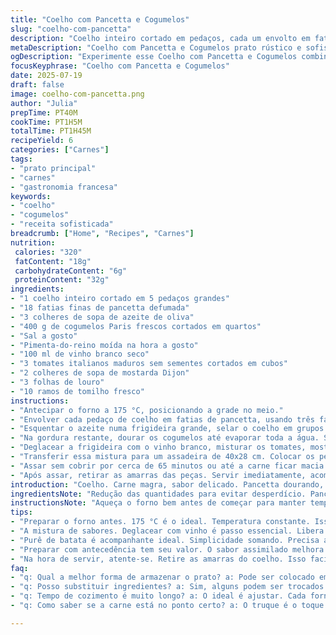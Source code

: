 ```yaml
---
title: "Coelho com Pancetta e Cogumelos"
slug: "coelho-com-pancetta"
description: "Coelho inteiro cortado em pedaços, cada um envolto em fatias finas de pancetta defumada. Cogumelos Paris dourados e vinhos branco para dar suculência. Tomates italianos em cubos e uma colher generosa de mostarda Dijon acrescentam acidez. Folhas de louro e ramos de tomilho fresco completam o aroma. Cozinha no forno médio até a carne soltar fácil do osso. Servido com purê de batata para acompanhar o molho que se forma."
metaDescription: "Coelho com Pancetta e Cogumelos prato rústico e sofisticado que mistura sabores franceses e italianos"
ogDescription: "Experimente esse Coelho com Pancetta e Cogumelos combinação de sabores e aromas que surpreende"
focusKeyphrase: "Coelho com Pancetta e Cogumelos"
date: 2025-07-19
draft: false
image: coelho-com-pancetta.png
author: "Julia"
prepTime: PT40M
cookTime: PT1H5M
totalTime: PT1H45M
recipeYield: 6
categories: ["Carnes"]
tags:
- "prato principal"
- "carnes"
- "gastronomia francesa"
keywords:
- "coelho"
- "cogumelos"
- "receita sofisticada"
breadcrumb: ["Home", "Recipes", "Carnes"]
nutrition: 
 calories: "320"
 fatContent: "18g"
 carbohydrateContent: "6g"
 proteinContent: "32g"
ingredients:
- "1 coelho inteiro cortado em 5 pedaços grandes"
- "18 fatias finas de pancetta defumada"
- "3 colheres de sopa de azeite de oliva"
- "400 g de cogumelos Paris frescos cortados em quartos"
- "Sal a gosto"
- "Pimenta-do-reino moída na hora a gosto"
- "100 ml de vinho branco seco"
- "3 tomates italianos maduros sem sementes cortados em cubos"
- "2 colheres de sopa de mostarda Dijon"
- "3 folhas de louro"
- "10 ramos de tomilho fresco"
instructions:
- "Antecipar o forno a 175 °C, posicionando a grade no meio."
- "Envolver cada pedaço de coelho em fatias de pancetta, usando três fatias por unidade. Amarrar com barbante para manter firme."
- "Esquentar o azeite numa frigideira grande, selar o coelho em grupos de três peças. Retirar quando dourar. Reservar."
- "Na gordura restante, dourar os cogumelos até evaporar toda a água. Se necessário, adicionar um pouco mais de azeite. Temperar com sal e pimenta."
- "Deglacear a frigideira com o vinho branco, misturar os tomates, mostarda, louro e metade do tomilho. Ajustar o sal e a pimenta."
- "Transferir essa mistura para um assadeira de 40x28 cm. Colocar os pedaços do coelho por cima. Inserir um ramo pequeno de tomilho sob o barbante de cada pedaço."
- "Assar sem cobrir por cerca de 65 minutos ou até a carne ficar macia e se soltar fácil do osso."
- "Após assar, retirar as amarras das peças. Servir imediatamente, acompanhando com purê de batata para absorver o molho."
introduction: "Coelho. Carne magra, sabor delicado. Pancetta dourando, defumada. Cogumelos cortados, água evaporando. Vinho subindo, vinho quebrando gordura. Tomate abre acidez, mostarda dá alma. Louro e tomilho na dança. Forno medio, ciclo lento. Tudo se encontra. Aromas pulam para fora. Fiambre amarrado, carne suculenta. Pronto para sair do osso, fácil de comer. Refresco com purê, nada complicado. Um prato rústico, mas vestido para momento especial. Combina história com sabor, tradição com um toque novo. A cozinha pede pouco, entrega muito. Resultado é conversa na mesa, offbeat mas marcante."
ingredientsNote: "Redução das quantidades para evitar desperdício. Pancetta defumada no lugar da doce para aumentar sabor e harmonizar melhor. Diminuir coelho de 2 para 1 inteiro, cortando em 5 pedaços maiores para uniformizar cozimento e apresentação. Azeite extra-virgem, mais sabor e toque mediterrâneo. Vinho branco seco para equilibrar e desengordurar, usar um de melhor qualidade possível para não amargar. Tomate italiano, menos sementes para evitar água excessiva. Substituir o louro por folhas de sálvia fresca para uma nuance diferente, ela traz notas terrosas e um pouco apimentadas. Tomilho fresco manteve, só diminuiu. Cogumelos aumentados para dar corpo e absorver o caldo. Esses ajustes mantêm o prato alinhado ao original só que menos doce, levemente mais rústico, mais profundo no sabor."
instructionsNote: "Aqueça o forno bem antes de começar para manter temperatura constante. A amarrar a pancetta, preste atenção para não apertar demasiado o barbante para não esmagar o coelho, apenas o suficiente para prender. Selar em fogo alto rende crocância e preserva suculência por dentro. Dourar os cogumelos deve ser feito sem pressa até toda água sumir, só assim eles terão sabor e textura. Deglacear com vinho branco é passo essencial para soltar o fundo da frigideira, transforma sabor em base do molho. Tomates e mostarda entram só depois, ajustando acidez e textura. Montagem em assadeira deve ser uniforme para o calor circular bem. Inserir tomilho sob barbante é um truque para infundir aroma diretamente na carne. Cozinhar umas horas curtas demais deixa carne dura, tempo longo demais resseca – 65 minutos é equilíbrio achado na prática. Tirar barbante no final facilita servir e comer. Servir quente. Purê simples, manteiga e batata, funciona como colchão pra essa combinação complexa de sabores."
tips:
- "Preparar o forno antes. 175 °C é o ideal. Temperatura constante. Isso ajuda a cozinhar uniformemente. Amarrar a pancetta com cuidado. Não apertar demais. Assim a carne mantém suculência e não se desmancha. Selar é crucial. Aqueça bem a frigideira. Alta temperatura forma crosta. E preserva interior macio. O tempo é tudo. Dourar os cogumelos não é pressa. Até evaporar água. A textura e sabor aparecem."
- "A mistura de sabores. Deglacear com vinho é passo essencial. Libera torrados do fundo. E traz riqueza ao molho. Tomate e mostarda ajustam acidez e corpo. Atenção ao sal. O gosto precisa equilibrar. Tomilho fresco dá profundidade. Insira por baixo do barbante. Aroma injetado na carne. Cocção deve ser atenta. Se cozinhar demais, resseca. 65 minutos é o ponto certo."
- "Purê de batata é acompanhante ideal. Simplicidade somando. Precisa apenas de batata e manteiga. Mas atenção, deve ficar cremoso. Molho que se forma é para aproveitar. Usar batatas de boa qualidade. Melhor resultado no sabor. E claro, evite batatas encharcadas, isso estraga a experiência. Pegue sempre as que estão firmes."
- "Preparar com antecedência tem seu valor. O sabor assimilado melhora. O forno pré-aquecido garante que tudo cozinhe de forma uniforme. Os aromas se encontram. E a arte acontece. É um prato para impressionar, mas a técnica não pode ser subestimada. Um bom vinho ao lado realça a refeição. Completa sabor e experiência."
- "Na hora de servir, atente-se. Retire as amarras do coelho. Isso facilita no corte. E na hora de comer. Sirva quente. E aproveite a explosão de sabores. O prato é robusto e vai bem em jantares especiais. Não economize na pancetta. É parte essencial. Cada detalhe conta."
faq:
- "q: Qual a melhor forma de armazenar o prato? a: Pode ser colocado em recipiente fechado. Na geladeira, dura de 3 a 5 dias. Para congelar, separe pedaços uns dos outros. Assim não grudam. Retire o ar e feche bem. A duração aumenta para até 3 meses."
- "q: Posso substituir ingredientes? a: Sim, alguns podem ser trocados. Por exemplo, pancetta pode ser bacon. O sabor muda, mas ainda é bom. Cogumelos Paris vão bem com shiitake. É uma opção interessante. Evite mudar muito a receita, mas pequenas trocas são válidas."
- "q: Tempo de cozimento é muito longo? a: O ideal é ajustar. Cada forno é diferente. Mas não corte muito, 40 minutos vai deixar a carne seca. Teste o ponto com um garfo. Carne deve ficar macia. Suculência é o que vai fazer diferença."
- "q: Como saber se a carne está no ponto certo? a: O truque é o toque. Carne deve ser firme, mas não dura. Olhar a cor também ajuda. Casca deve ser dourada. O fio que solta é sinal de que está pronto. Use a intuição e um termômetro se precisar."

---
```

